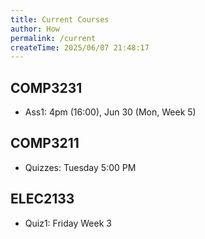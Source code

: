 ```yaml
---
title: Current Courses
author: How
permalink: /current
createTime: 2025/06/07 21:48:17
---
```


<script setup>
import unswUpdating from '@unswUpdating'
</script>

<unswUpdating />

## COMP3231

<p>
<HButton icon='mdi:lecture' title='cgi.cse' src='https://cgi.cse.unsw.edu.au/~cs3231/'/>

<HButton icon='cib:discourse' title='Discourse' src='https://discourse01.cse.unsw.edu.au/25T2/COMP3231'/>

<HButton icon='vscode-icons:file-type-gitlab' title='GitLab' src='https://nw-syd-gitlab.cseunsw.tech/COMP3231/25T2'/>
</p>

- Ass1: 4pm (16:00), Jun 30 (Mon, Week 5)

## COMP3211

<p>
<HButton img='/webcms3.ico' title='WebCMS3' src='https://webcms3.cse.unsw.edu.au/COMP3211/25T2/resources/111424'/>

<HButton icon='cib:discourse' title='Discourse' src='https://discourse02.cse.unsw.edu.au/25T2/COMP3211/'/>

<HButton icon='devicon:moodle' title='Moodle' src='https://moodle.telt.unsw.edu.au/mod/quiz/view.php?id=7764927'/>
</p>

- Quizzes: Tuesday 5:00 PM

## ELEC2133

<p>
<HButton icon='devicon:moodle' title='Moodle' src='https://moodle.telt.unsw.edu.au/course/view.php?id=91971'/>
</p>

- Quiz1: Friday Week 3